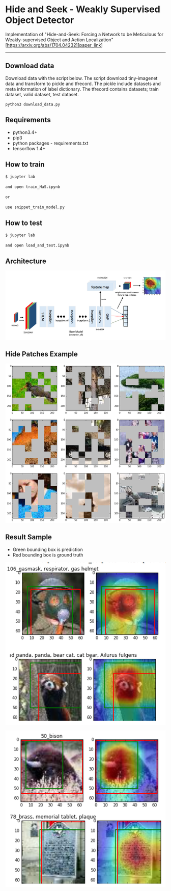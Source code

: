 # Hide and Seek - Weakly Supervised Object Detector
Implementation of "Hide-and-Seek: Forcing a Network to be Meticulous for Weakly-supervised Object and Action Localization"
[https://arxiv.org/abs/1704.04232][paper_link]

[paper_link]: https://arxiv.org/abs/1704.04232

- - -

## Download data 

Download data with the script below.
The script download tiny-imagenet data and transform to pickle and tfrecord.
The pickle include datasets and meta information of label dictionary.
The tfrecord contains datasets; train dataset, valid dataset, test dataset.

```
python3 download_data.py
```

## Requirements

+ python3.4+
+ pip3
+ python packages - requirements.txt
+ tensorflow 1.4+


## How to train

```
$ jupyter lab

and open train_HaS.ipynb

or 

use snippet_train_model.py
```

##  How to test

```
$ jupyter lab

and open load_and_test.ipynb
```

## Architecture

![Alt text](res/architecture.png)

## Hide Patches Example

![Alt text](res/has.png)

## Result Sample

+ Green bounding box is prediction 
+ Red bounding box is ground truth

![Alt text](res/result.png)

![Alt text](res/result_2.png)

